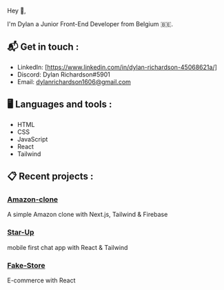 Hey 👋, 

I'm Dylan a Junior Front-End Developer from Belgium 🇧🇪.

## 📬 Get in touch :
- LinkedIn: [https://www.linkedin.com/in/dylan-richardson-45068621a/]
- Discord: Dylan Richardson#5901
- Email: dylanrichardson1606@gmail.com

## 🖥️ Languages and tools :
- HTML
- CSS
- JavaScript
- React
- Tailwind

## 📋 Recent projects :
### [Amazon-clone](https://github.com/Dyl-Richardson/Amazon-clone) 
 A simple Amazon clone with Next.js, Tailwind & Firebase
### [Star-Up](https://github.com/codeKameleon/StartUp_fullstack) 
mobile first chat app with React & Tailwind
### [Fake-Store](https://github.com/codeKameleon/e-commerce_fullStack) 
E-commerce with React
